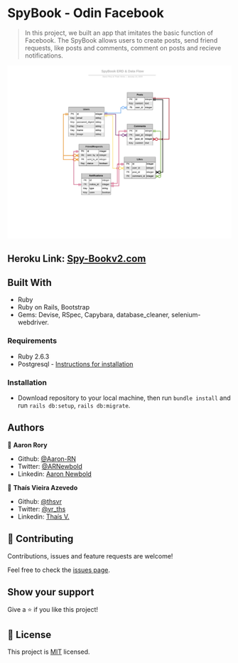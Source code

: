 # SpyBook - Odin Facebook

> In this project, we built an app that imitates the basic function of Facebook. The SpyBook allows users to create posts, send friend requests, like posts and comments, comment on posts and recieve notifications.

![screenshot](docs/erd.jpeg)

## Heroku Link: [Spy-Bookv2.com](https://spybook-v2.herokuapp.com/)

## Built With

- Ruby
- Ruby on Rails, Bootstrap
- Gems: Devise, RSpec, Capybara, database_cleaner, selenium-webdriver.

### Requirements

* Ruby 2.6.3
* Postgresql - [Instructions for installation](https://www.howtoforge.com/tutorial/ruby-on-rails-ror-with-postgresql-on-ubuntu-16-04/)

### Installation

* Download repository to your local machine, then run `bundle install` and run `rails db:setup`, `rails db:migrate`.

## Authors

👤 **Aaron Rory**

- Github: [@Aaron-RN](https://github.com/Aaron-RN)
- Twitter: [@ARNewbold](https://twitter.com/ARNewbold)
- Linkedin: [Aaron Newbold](https://www.linkedin.com/in/aaron-newbold-1b9233187/)

👤 **Thaís Vieira Azevedo**

- Github: [@thsvr](https://github.com/thsvr)
- Twitter: [@vr_ths](https://twitter.com/vr_ths)
- Linkedin: [Thaís V.](https://www.linkedin.com/in/vr-ths-zd/)

## 🤝 Contributing

Contributions, issues and feature requests are welcome!

Feel free to check the [issues page](issues/).

## Show your support

Give a ⭐️ if you like this project!

## 📝 License

This project is [MIT](lic.url) licensed.
